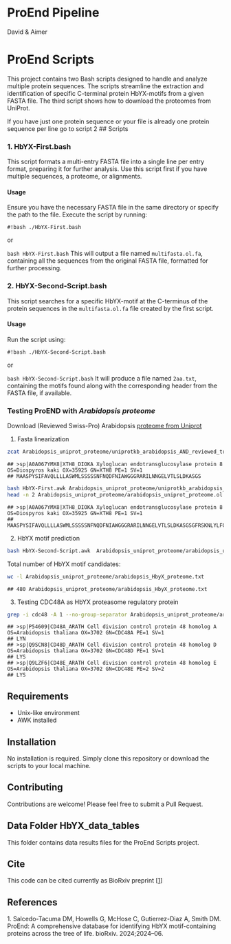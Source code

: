 ProEnd Pipeline
================
David & Aimer

# ProEnd Scripts

This project contains two Bash scripts designed to handle and analyze
multiple protein sequences. The scripts streamline the extraction and
identification of specific C-terminal protein HbYX-motifs from a given
FASTA file. The third script shows how to download the proteomes from
UniProt.

If you have just one protein sequence or your file is already one
protein sequence per line go to script 2 \## Scripts

### 1. HbYX-First.bash

This script formats a multi-entry FASTA file into a single line per
entry format, preparing it for further analysis. Use this script first
if you have multiple sequences, a proteome, or alignments.

#### Usage

Ensure you have the necessary FASTA file in the same directory or
specify the path to the file. Execute the script by running:

`#!bash ./HbYX-First.bash`

or

`bash HbYX-First.bash` This will output a file named `multifasta.ol.fa`,
containing all the sequences from the original FASTA file, formatted for
further processing.

### 2. HbYX-Second-Script.bash

This script searches for a specific HbYX-motif at the C-terminus of the
protein sequences in the `multifasta.ol.fa` file created by the first
script.

#### Usage

Run the script using:

`#!bash ./HbYX-Second-Script.bash`

or

`bash HbYX-Second-Script.bash` It will produce a file named `2aa.txt`,
containing the motifs found along with the corresponding header from the
FASTA file, if available.

### Testing ProEND with *Arabidopsis proteome*

Download (Reviewed Swiss-Pro) Arabidopsis [proteome from
Uniprot](https://www.uniprot.org/uniprotkb?query=arabidopsis&facets=reviewed%3Atrue)

1.  Fasta linearization

``` bash
zcat Arabidopsis_uniprot_proteome/uniprotkb_arabidopsis_AND_reviewed_true_2024_10_08.fasta.gz | head -n 2
```

    ## >sp|A0A067YMX8|XTH8_DIOKA Xyloglucan endotransglucosylase protein 8 OS=Diospyros kaki OX=35925 GN=XTH8 PE=1 SV=1
    ## MAASPYSIFAVQLLLLASWMLSSSSSNFNQDFNIAWGGGRARILNNGELVTLSLDKASGS

``` bash
bash HbYX-First.awk Arabidopsis_uniprot_proteome/uniprotkb_arabidopsis_AND_reviewed_true_2024_10_08.fasta.gz Arabidopsis_uniprot_proteome/arabidopsis_uniprot_proteome.ol.fa
head -n 2 Arabidopsis_uniprot_proteome/arabidopsis_uniprot_proteome.ol.fa
```

    ## >sp|A0A067YMX8|XTH8_DIOKA Xyloglucan endotransglucosylase protein 8 OS=Diospyros kaki OX=35925 GN=XTH8 PE=1 SV=1
    ## MAASPYSIFAVQLLLLASWMLSSSSSNFNQDFNIAWGGGRARILNNGELVTLSLDKASGSGFRSKNLYLFGKIDMQLKLVPGNSAGTVTTYYLSSEGSVRDEIDFEFLGNLTGEPYTLHTNVYSHGKGEREQQFRLWFDPAADFHTYSILWNSKTIVFYVDQTPVREFKNMESIGVPYLRQPMRLFSSIWNADEWATRGGLIKTDWTQAPFTTSYRNFRADNACVWAAKASSCGLAAGGNAWLSVELDAKSRGRLRWVRRNQMIYDYCVDGKRFPRGVPPECKLNLHI

2.  HbYX motif prediction

``` bash
bash HbYX-Second-Script.awk  Arabidopsis_uniprot_proteome/arabidopsis_uniprot_proteome.ol.fa  Arabidopsis_uniprot_proteome/arabidopsis_HbyX_proteome.txt
```

Total number of HbYX motif candidates:

``` bash
wc -l Arabidopsis_uniprot_proteome/arabidopsis_HbyX_proteome.txt 
```

    ## 480 Arabidopsis_uniprot_proteome/arabidopsis_HbyX_proteome.txt

3.  Testing CDC48A as HbYX proteasome regulatory protein

<!-- CDC48A (At3g09840) from Arabidopsis -->

``` bash
grep -i cdc48 -A 1 --no-group-separator Arabidopsis_uniprot_proteome/arabidopsis_HbyX_proteome.txt 
```

    ## >sp|P54609|CD48A_ARATH Cell division control protein 48 homolog A OS=Arabidopsis thaliana OX=3702 GN=CDC48A PE=1 SV=1
    ## LYN
    ## >sp|Q9SCN8|CD48D_ARATH Cell division control protein 48 homolog D OS=Arabidopsis thaliana OX=3702 GN=CDC48D PE=1 SV=1
    ## LYS
    ## >sp|Q9LZF6|CD48E_ARATH Cell division control protein 48 homolog E OS=Arabidopsis thaliana OX=3702 GN=CDC48E PE=2 SV=2
    ## LYS

## Requirements

- Unix-like environment
- AWK installed

## Installation

No installation is required. Simply clone this repository or download
the scripts to your local machine.

## Contributing

Contributions are welcome! Please feel free to submit a Pull Request.

## Data Folder HbYX_data_tables

This folder contains data results files for the ProEnd Scripts project.

## Cite

This code can be cited currently as BioRxiv preprint
\[[1](#ref-salcedo2024proend)\]

## References

<div id="refs" class="references csl-bib-body">

<div id="ref-salcedo2024proend" class="csl-entry">

1\. Salcedo-Tacuma DM, Howells G, McHose C, Gutierrez-Diaz A, Smith DM.
ProEnd: A comprehensive database for identifying HbYX motif-containing
proteins across the tree of life. bioRxiv. 2024;2024–06.

</div>

</div>
